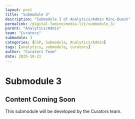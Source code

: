 ```yaml
---
layout: post
title: "Submodule 3"
description: "Submodule 3 of Analytics/Admin Mini-Quest"
permalink: /digital-famine/media-lit/submodule_3/
parent: "Analytics/Admin"
team: "Curators"
submodule: 3
categories: [CSP, Submodule, Analytics/Admin]
tags: [analytics, submodule, curators]
author: "Curators Team"
date: 2025-10-21
---
```


# Submodule 3

## Content Coming Soon
This submodule will be developed by the Curators team.

